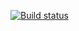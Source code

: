 [![Build status](https://ci.appveyor.com/api/projects/status/9gj25w2l5gveal78?svg=true)](https://ci.appveyor.com/project/Azize87/postman-echo)